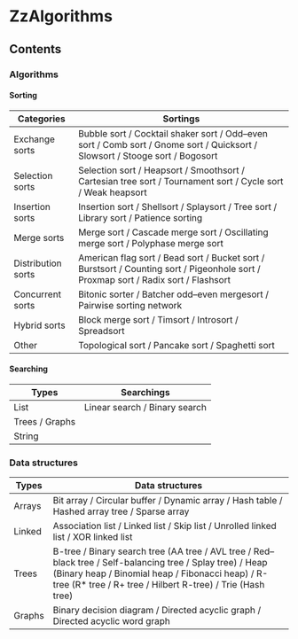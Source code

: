 # ZzAlgorithms

## Contents

### Algorithms

#### Sorting
| Categories | Sortings |
| ------ | ------ |
| Exchange sorts | Bubble sort / Cocktail shaker sort / Odd–even sort / Comb sort /  Gnome sort / Quicksort / Slowsort / Stooge sort / Bogosort |
| Selection sorts | Selection sort / Heapsort / Smoothsort / Cartesian tree sort / Tournament sort / Cycle sort / Weak heapsort |
| Insertion sorts | Insertion sort / Shellsort / Splaysort / Tree sort / Library sort / Patience sorting |
| Merge sorts | Merge sort / Cascade merge sort / Oscillating merge sort / Polyphase merge sort |
| Distribution sorts | American flag sort / Bead sort / Bucket sort / Burstsort / Counting sort / Pigeonhole sort / Proxmap sort / Radix sort / Flashsort |
| Concurrent sorts | Bitonic sorter / Batcher odd–even mergesort / Pairwise sorting network |
| Hybrid sorts | Block merge sort / Timsort / Introsort / Spreadsort |
| Other | Topological sort / Pancake sort / Spaghetti sort |

#### Searching
| Types | Searchings |
| ------ | ------ |
| List | Linear search / Binary search |
| Trees / Graphs |  |
| String |  |

### Data structures
| Types | Data structures |
| ------ | ------ |
| Arrays | Bit array / Circular buffer / Dynamic array / Hash table / Hashed array tree / Sparse array |
| Linked | Association list / Linked list / Skip list / Unrolled linked list / XOR linked list  |
| Trees | B-tree / Binary search tree (AA tree / AVL tree / Red–black tree / Self-balancing tree / Splay tree) / Heap (Binary heap / Binomial heap / Fibonacci heap) / R-tree (R* tree / R+ tree / Hilbert R-tree) / Trie (Hash tree) |
| Graphs | Binary decision diagram / Directed acyclic graph / Directed acyclic word graph  |
